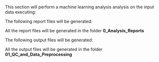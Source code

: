 This section will perform a machine learning analysis analysis on the input data executing:

The following report files will be generated:

All the report files will be generated in the folder **0_Analysis_Reports**

The following output files will be generated:

All the output files will be generated in the folder **01_QC_and_Data_Preprocessing**